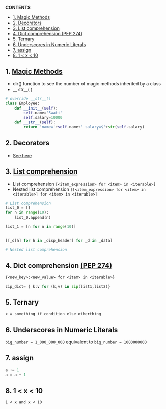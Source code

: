 **CONTENTS**
- [1. Magic Methods](#1-magic-methods)
- [2. Decorators](#2-decorators)
- [3. List comprehension](#3-list-comprehension)
- [4. Dict comprehension (PEP 274)](#4-dict-comprehension-pep-274)
- [5. Ternary](#5-ternary)
- [6. Underscores in Numeric Literals](#6-underscores-in-numeric-literals)
- [7. assign](#7-assign)
- [8. 1 < x < 10](#8-1--x--10)


## 1. [Magic Methods](https://www.tutorialsteacher.com/python/magic-methods-in-python)
- dir() function to see the number of magic methods inherited by a class
- __ str__( )
```python
# override __str__()
class Employee:
    def __init__(self):
        self.name='Swati'
        self.salary=10000
    def __str__(self):
        return 'name='+self.name+' salary=$'+str(self.salary)
```


## 2. Decorators
- [See here](https://github.com/jeyu54217/Study_Note/blob/main/Python/decorator.md)


## 3. [List comprehension](https://docs.python.org/3/tutorial/datastructures.html#list-comprehensions)
- List comprehension
    ```[<item_expression> for <item> in <iterable>]```
- Nested list comprehension
    ```[[<item_expression> for <item> in <iterable>] for <item> in <iterable>]```

```python
# List comprehension
list_0 = []
for n in range(10):
    list_0.append(n)

list_1 = [n for n in range(10)]


[[_d[h] for h in _disp_header] for _d in _data]

# Nested list comprehension

```
## 4. Dict comprehension [(PEP 274)](https://peps.python.org/pep-0274/)
```{<new_key>:<new_value> for <item> in <iterable>}```
```python
zip_dict= { k:v for (k,v) in zip(list1,list2)}


```
## 5. Ternary

```x = something if condition else otherthing```

## 6. Underscores in Numeric Literals
```big_number = 1_000_000_000``` equivalent to ```big_number = 1000000000```

## 7. assign
```python
a += 1
a = a + 1
```
## 8. 1 < x < 10
```1 < x and x < 10```

